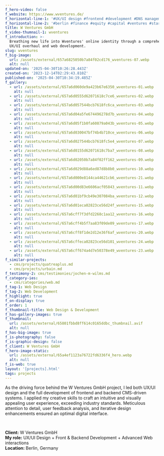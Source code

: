 ```yaml
---
f_hero-video: false
f_website: https://www.wventures.de/
f_horizontal-line-1: '#UX/UI design #frontend #development #DNS management'
f_horizontal-line-2: '#berlin #finance #equity #capital #ventures #startup'
title: W Ventures GmbH
f_video-thumnail-1: wventures
f_introduction: >-
  Breathing new life into Wventures' online identity through a comprehensive
  UX/UI overhaul and web development.
slug: wventures
f_big-image:
  url: /assets/external/657a6825050b7a84f02cd176_wventures-07.webp
  alt: null
updated-on: '2025-04-30T10:26:28.443Z'
created-on: '2023-12-14T02:29:43.810Z'
published-on: '2025-04-30T10:34:19.485Z'
f_gallery:
  - url: /assets/external/657a6d060de9a423b67e6350_wventures-01.webp
    alt: null
  - url: /assets/external/657a6d0555d62071618c7ce6_wventures-02.webp
    alt: null
  - url: /assets/external/657a6d057544bcb7618fc6ca_wventures-03.webp
    alt: null
  - url: /assets/external/657a6d04a5fe674496278d7b_wventures-04.webp
    alt: null
  - url: /assets/external/657a6d05f1b0fa60879a043b_wventures-05.webp
    alt: null
  - url: /assets/external/657a6d030047bf74b4b710ce_wventures-06.webp
    alt: null
  - url: /assets/external/657a6d027544bcb7618fc5e4_wventures-07.webp
    alt: null
  - url: /assets/external/657a6d0155d62071618c7ba7_wventures-08.webp
    alt: null
  - url: /assets/external/657a6d02050b7a84f02ff162_wventures-09.webp
    alt: null
  - url: /assets/external/657a6d029d88a6ed87d8b8b0_wventures-10.webp
    alt: null
  - url: /assets/external/657a6d000e8144ca44621cb6_wventures-21.webp
    alt: null
  - url: /assets/external/657a6d00d83e6606acf05843_wventures-11.webp
    alt: null
  - url: /assets/external/657a6d01bf9cb49e307084ba_wventures-12.webp
    alt: null
  - url: /assets/external/657a6d01eca02823ce56d24f_wventures-15.webp
    alt: null
  - url: /assets/external/657a6cff7f3dfd2268c1aa12_wventures-16.webp
    alt: null
  - url: /assets/external/657a6cff4b5f7aa83f09de09_wventures-17.webp
    alt: null
  - url: /assets/external/657a6cff8f1de2d12e36f6af_wventures-20.webp
    alt: null
  - url: /assets/external/657a6cffeca02823ce56d101_wventures-24.webp
    alt: null
  - url: /assets/external/657a6cff674a4d7e50378e49_wventures-23.webp
    alt: null
f_similar-projects:
  - cms/projects/quatreaplus.md
  - cms/projects/urbain.md
f_testimony-2: cms/testimonies/jochen-m-wilms.md
f_category-ies:
  - cms/categories/web.md
f_tag-1: Web Design
f_tag-2: Web Development
f_highlight: true
f_on-display: true
f_order: 1
f_thumbnail-title: Web Design & Development
f_has-gallery-images: true
f_thumbnail:
  url: /assets/external/65801fbbd8ff614c0165ddbc_thumbnail.avif
  alt: null
f_has-big-image: true
f_is-photography: false
f_is-graphic-design: false
f_client: W Ventures GmbH
f_hero-image-static:
  url: /assets/external/65a4ef1123a76722fd6336f4_hero.webp
  alt: null
f_is-web: true
layout: '[projects].html'
tags: projects
---
```


As the driving force behind the W Ventures GmbH project, I led both UX/UI design and the full development of frontend and backend CMS-driven systems. I applied my creative skills to craft an intuitive and visually appealing user experience, exceeding industry standards. Meticulous attention to detail, user feedback analysis, and iterative design enhancements ensured an optimal digital interface.

‍

**Client:** W Ventures GmbH  
**My role:** UX/UI Design + Front & Backend Development + Advanced Web interactions  
**Location:** Berlin, Germany
